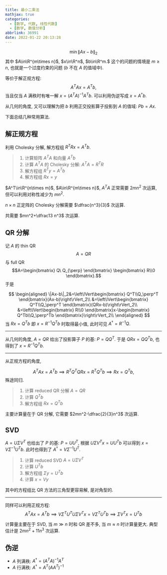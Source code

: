 ```yaml
---
title: 最小二乘法
mathjax: true
categories:
  - [数学, 代数, 线性代数]
  - [数学, 数值分析]
abbrlink: 36991
date: 2022-01-22 20:13:28
---
```

$$\min\|Ax-b\|_2$$
其中 $A\in\R^{m\times n}$, $x\in\R^n$, $b\in\R^m.$ 这个的问题的情境是 $m\geq n$, 也就是一个过度约束的问题 ($b$ 不在 $A$ 的值域中).

等价于解正规方程:
$$A^TAx=A^Tb,$$
当且仅当 $A$ 满秩时有唯一解 $x=(A^TA)^{-1}A^Tb.$ 可以利用伪逆写成 $x=A^\dagger b.$ 

从几何的角度, 又可以理解为把 $b$ 利用正交投影算子投影到 $A$ 的值域: $Pb=Ax$.

下面总结几种常用算法.

<!--more-->

## 解正规方程

利用 Cholesky 分解, 解方程组 $R^TRx=A^Tb$.

> 1. 计算矩阵 $A^TA$ 和向量 $A^Tb$
> 2. 计算 $A^TA$ 的 Cholesky 分解: $A^TA=R^TR$
> 3. 解方程组 $R^Ty=A^Tb$
> 4. 解方程组 $Rx=y$

$A^T\in\R^{n\times m}$, $A\in\R^{m\times n}$, $A^TA$ 正常需要 $2mn^2$ 次运算, 但可以利用对称性减少为 $mn^2$.

$n\times n$ 正定阵的 Cholesky 分解需要 $\dfrac{n^3}{3}$ 次运算.

共需要 $mn^2+\dfrac13 n^3$ 次运算.

## QR 分解

记 $A$ 的 thin QR $$A=QR$$ 与 full QR 
$$A=\begin{bmatrix}
    Q\ Q_{\perp}
\end{bmatrix}
\begin{bmatrix}
    R\\0
\end{bmatrix}.$$
于是

$$
\begin{aligned}
\|Ax-b\|_2&=\left\lVert\begin{bmatrix}
    Q^T\\Q_\perp^T
\end{bmatrix}(Ax-b)\right\rVert_2\\
&=\left\lVert\begin{bmatrix}
    Q^T\\Q_\perp^T
\end{bmatrix}(QRx-b)\right\rVert_2\\
&=\left\lVert\begin{bmatrix}
    R\\0
\end{bmatrix}x-\begin{bmatrix}
    Q^Tb\\Q_\perp^Tb
\end{bmatrix}\right\rVert_2\\
\end{aligned}
$$
当 $Rx=Q^Tb$ 即 $x=R^{-1}Q^Tb$ 时取得最小值, 此时可见 $A^\dagger=R^{-1}Q.$

---

从几何的角度, $A=QR$ 给出了投影算子 $P$ 的基: $P=QQ^T.$ 于是 $QRx=QQ^Tb$, 也得到了 $x=R^{-1}Q^Tb.$

---

从正规方程的角度,

$$A^TAx=A^Tb\implies R^TQ^TQRx=R^TQ^Tb\implies Rx=Q^Tb,$$
殊途同归.

> 1. 计算 reduced QR 分解 $A=QR$
> 2. 计算 $Q^Tb$
> 3. 解方程组 $Rx=Q^Tb$

主要计算量在于 QR 分解, 它需要 $2mn^2-\dfrac{2}{3}n^3$ 次运算.

## SVD
$A=U\Sigma V^T$ 也给出了 $P$ 的基: $P=UU^T$, 根据 $U\Sigma V^Tx=UU^Tb$ 可以得到 $x=V\Sigma^{-1}U^Tb$. 此时也得到了 $A^\dagger=V\Sigma^{-1}U^T.$

> 1. 计算 reduced SVD $A=U\Sigma V^T$
> 2. 计算 $U^Tb$
> 3. 解方程组 $\Sigma y=U^Tb$
> 4. 计算 $x=Vy$

其中的方程组比 QR 方法的三角型更容易解, 是对角型的.

---

同样可以利用正规方程: $$A^TAx=A^Tb\implies V\Sigma^TU^TU\Sigma V^Tx=V\Sigma^T U^Tb\implies \Sigma V^Tx=U^Tb$$

计算量主要在于 SVD, 当 $m\gg n$ 时和 QR 差不多, 当 $m\approx n$ 时计算量更大. 典型估计是 $2mn^2+11n^3$ 次运算.

## 伪逆
- $A$ 列满秩: $A^\dagger=(A^TA)^{-1}A^T$
- $A$ 行满秩: $A^\dagger=A^T(AA^T)^{-1}$